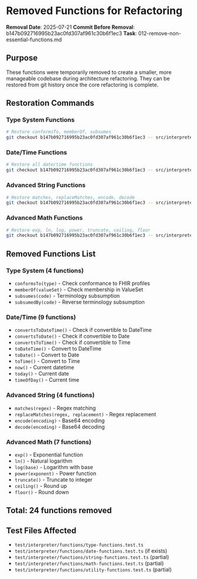 # Removed Functions for Refactoring

**Removal Date**: 2025-07-21
**Commit Before Removal**: b147b092716995b23ac0fd307af961c30b6f1ec3
**Task**: 012-remove-non-essential-functions.md

## Purpose
These functions were temporarily removed to create a smaller, more manageable codebase during architecture refactoring. They can be restored from git history once the core refactoring is complete.

## Restoration Commands

### Type System Functions
```bash
# Restore conformsTo, memberOf, subsumes
git checkout b147b092716995b23ac0fd307af961c30b6f1ec3 -- src/interpreter/functions/type-functions.ts
```

### Date/Time Functions
```bash
# Restore all date/time functions
git checkout b147b092716995b23ac0fd307af961c30b6f1ec3 -- src/interpreter/functions/utility-functions.ts
```

### Advanced String Functions
```bash
# Restore matches, replaceMatches, encode, decode
git checkout b147b092716995b23ac0fd307af961c30b6f1ec3 -- src/interpreter/functions/string-functions.ts
```

### Advanced Math Functions
```bash
# Restore exp, ln, log, power, truncate, ceiling, floor
git checkout b147b092716995b23ac0fd307af961c30b6f1ec3 -- src/interpreter/functions/math-functions.ts
```

## Removed Functions List

### Type System (4 functions)
- `conformsTo(type)` - Check conformance to FHIR profiles
- `memberOf(valueSet)` - Check membership in ValueSet
- `subsumes(code)` - Terminology subsumption
- `subsumedBy(code)` - Reverse terminology subsumption

### Date/Time (9 functions)
- `convertsToDateTime()` - Check if convertible to DateTime
- `convertsToDate()` - Check if convertible to Date
- `convertsToTime()` - Check if convertible to Time
- `toDateTime()` - Convert to DateTime
- `toDate()` - Convert to Date
- `toTime()` - Convert to Time
- `now()` - Current datetime
- `today()` - Current date
- `timeOfDay()` - Current time

### Advanced String (4 functions)
- `matches(regex)` - Regex matching
- `replaceMatches(regex, replacement)` - Regex replacement
- `encode(encoding)` - Base64 encoding
- `decode(encoding)` - Base64 decoding

### Advanced Math (7 functions)
- `exp()` - Exponential function
- `ln()` - Natural logarithm
- `log(base)` - Logarithm with base
- `power(exponent)` - Power function
- `truncate()` - Truncate to integer
- `ceiling()` - Round up
- `floor()` - Round down

## Total: 24 functions removed

## Test Files Affected
- `test/interpreter/functions/type-functions.test.ts`
- `test/interpreter/functions/date-functions.test.ts` (if exists)
- `test/interpreter/functions/string-functions.test.ts` (partial)
- `test/interpreter/functions/math-functions.test.ts` (partial)
- `test/interpreter/functions/utility-functions.test.ts` (partial)